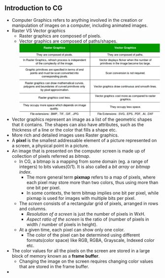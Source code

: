 ## Introduction to CG

- Computer Graphics refers to anything involved in the creation or manipulation of images on a computer, including animated images.
- Raster VS Vector graphics
  - Raster graphics are composed of pixels.
  - Vector graphics are composed of paths/shapes.
    ![Raster VS Vector Graphics](./img/raster-vector.png "Raster VS Vector Graphics")
- Vector graphics represent an image as a list of the geometric shapes that it contains. The shapes can also have attributes, such as the thickness of a line or the color that fills a shape etc.
- More rich and detailed images uses Raster graphics.
- A **pixel** is the smallest addressable element of a picture represented on a screen, a physical point in a picture.
- An image that is presented on the computer screen is made up of collection of pixels referred as _bitmap_.
  - In CG, a bitmap is a mapping from some domain (eg. a range of integers) to bits values(0/1). It is also called a _bit array_ or _bitmap index_.
    - The more general term **pixmap** refers to a map of pixels, where each pixel may store more than two colors, thus using more than one bit per pixel.
    - In some contexts, the term bitmap implies one bit per pixel, while pixmap is used for images with multiple bits per pixel.
  - The _screen_ consists of a rectangular grid of pixels, arranged in rows and columns.
    - _Resolution of a screen_ is just the number of pixels in WxH.
    - _Aspect ratio of the screen_ is the ratio of (number of pixels in width / number of pixels in height).
  - At a given time, each pixel can show only one color.
    - The color of the pixel can be determined using different formats(color space) like RGB, RGBA, Grayscale, Indexed color etc.
- The color values for all the pixels on the screen are stored in a large block of memory known as a **frame buffer**.
  - Changing the image on the screen requires changing color values that are stored in the frame buffer.
-
